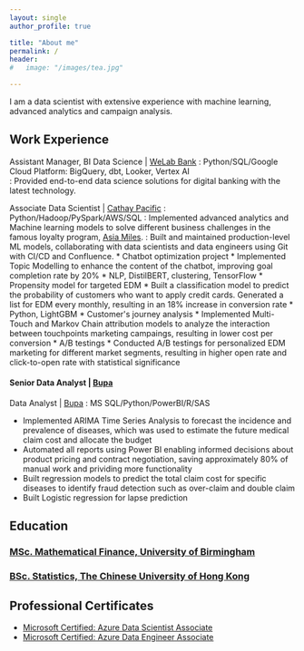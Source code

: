 ```yaml
---
layout: single
author_profile: true

title: "About me"
permalink: /
header:
#   image: "/images/tea.jpg"

---
```


I am a data scientist with extensive experience with machine learning, advanced analytics and campaign analysis.

## Work Experience

Assistant Manager, BI Data Science | [WeLab Bank](https://www.welab.bank/en/)
:   Python/SQL/Google Cloud Platform: BigQuery, dbt, Looker, Vertex AI  
:   Provided end-to-end data science solutions for digital banking with the latest technology.

Associate Data Scientist | [Cathay Pacific](https://www.cathaypacific.com/cx/en_CA.html)
:   Python/Hadoop/PySpark/AWS/SQL
:   Implemented advanced analytics and Machine learning models to solve different business challenges in the famous loyalty program, [Asia Miles](https://www.asiamiles.com/en/home.html). 
:   Built and maintained production-level ML models, collaborating with data scientists and data engineers using Git
with CI/CD and Confluence.
    * Chatbot optimization project
        * Implemented Topic Modelling to enhance the content of the chatbot, improving goal completion rate by 20% 
        * NLP, DistilBERT, clustering, TensorFlow
    * Propensity model for targeted EDM
        * Built a classification model to predict the probability of customers who want to apply credit cards. Generated a list for EDM every monthly, resulting in an 18% increase in conversion rate 
        * Python, LightGBM
    * Customer's journey analysis
        * Implemented Multi-Touch and Markov Chain attribution models to analyze the interaction between touchpoints marketing campaings, resulting in lower cost per conversion
    * A/B testings
        * Conducted A/B testings for personalized EDM marketing for different market segments, resulting in higher open rate and click-to-open rate with statistical significance

#### Senior Data Analyst | [Bupa](https://www.bupa.com.hk/en/)
Data Analyst | [Bupa](https://www.bupa.com.hk/en/)
:   MS SQL/Python/PowerBI/R/SAS  
* Implemented ARIMA Time Series Analysis to forecast the incidence and prevalence of diseases, which was used to estimate the future medical claim cost and allocate the budget
* Automated all reports using Power BI enabling informed decisions about product pricing and contract negotiation,
saving approximately 80% of manual work and prividing more functionality
* Built regression models to predict the total claim cost for specific diseases to identify fraud detection such as over-claim and double claim
* Built Logistic regression for lapse prediction

## Education
### [MSc. Mathematical Finance, University of Birmingham](https://www.birmingham.ac.uk/postgraduate/courses/taught/maths/mathematical-finance.aspx)
### [BSc. Statistics, The Chinese University of Hong Kong](https://www.sta.cuhk.edu.hk/programmes/b-sc-in-statistics/)

## Professional Certificates
* [Microsoft Certified: Azure Data Scientist Associate](https://learn.microsoft.com/en-us/certifications/azure-data-scientist/)
* [Microsoft Certified: Azure Data Engineer Associate](https://learn.microsoft.com/en-us/certifications/azure-data-engineer/)

<!-- ## Technical Skills
Python | SQL | PySpark | R | SAS | Git | dbt | Machine Learning | Natural Language Processing 
Deep Learning | Neural network | Time Series | Statistical modelling | Regression | Experimental design
A/B testing | MLOps | GCP | Vertex AI | BigQuery | Looker | Databricks | Azure | Azure Data Lake 
Azure Machine Learning | AWS | Pandas | Numpy | scikit-learn | XGboost | Optuna | TensorFlow | PyTorch | Kubeflow
English | Cantonese | Mandarin -->
